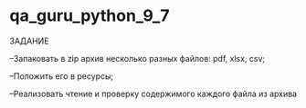 # qa_guru_python_9_7
ЗАДАНИЕ

–Запаковать в zip архив несколько разных файлов: pdf, xlsx, csv;

–Положить его в ресурсы;

–Реализовать чтение и проверку содержимого каждого файла из архива
